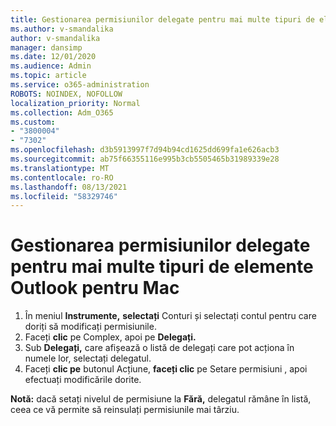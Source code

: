 ```yaml
---
title: Gestionarea permisiunilor delegate pentru mai multe tipuri de elemente Outlook pentru Mac
ms.author: v-smandalika
author: v-smandalika
manager: dansimp
ms.date: 12/01/2020
ms.audience: Admin
ms.topic: article
ms.service: o365-administration
ROBOTS: NOINDEX, NOFOLLOW
localization_priority: Normal
ms.collection: Adm_O365
ms.custom:
- "3800004"
- "7302"
ms.openlocfilehash: d3b5913997f7d94b94cd1625dd699fa1e626acb3
ms.sourcegitcommit: ab75f66355116e995b3cb5505465b31989339e28
ms.translationtype: MT
ms.contentlocale: ro-RO
ms.lasthandoff: 08/13/2021
ms.locfileid: "58329746"
---
```

# <a name="manage-delegate-permissions-for-multiple-item-types-in-outlook-for-mac"></a>Gestionarea permisiunilor delegate pentru mai multe tipuri de elemente Outlook pentru Mac

1. În meniul **Instrumente,** **selectați** Conturi și selectați contul pentru care doriți să modificați permisiunile.
2. Faceți **clic** pe Complex, apoi pe **Delegați.**
3. Sub **Delegați,** care afișează o listă de delegați care pot acționa în numele lor, selectați delegatul.
4. Faceți **clic pe** butonul Acțiune, **faceți clic** pe Setare permisiuni , apoi efectuați modificările dorite.

**Notă:** dacă setați nivelul de permisiune la **Fără,** delegatul rămâne în listă, ceea ce vă permite să reinsulați permisiunile mai târziu.

